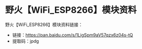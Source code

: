 # 野火【WiFi_ESP8266】模块资料
野火【WiFi_ESP8266】模块资料链接：
* 链接：https://pan.baidu.com/s/1LigSpm9aV57qzx6z04s-tQ 
* 提取码：jpdg 
